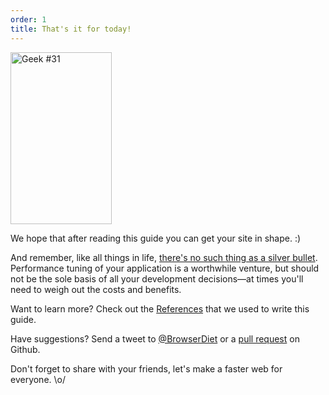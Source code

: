```yaml
---
order: 1
title: That's it for today!
---
```


<div class="img-right">
  <img id="geek-31" src="https://browserdiet.com/assets/img/31.png" alt="Geek #31" width="162" height="275" />
</div>

We hope that after reading this guide you can get your site in shape. :)

And remember, like all things in life, [there's no such thing as a silver bullet](http://www.cs.nott.ac.uk/~cah/G51ISS/Documents/NoSilverBullet.html). Performance tuning of your application is a worthwhile venture, but should not be the sole basis of all your development decisions&mdash;at times you'll need to weigh out the costs and benefits.

Want to learn more? Check out the [References](https://github.com/zenorocha/browser-diet/wiki/References) that we used to write this guide.

Have suggestions? Send a tweet to [@BrowserDiet](http://twitter.com/browserdiet/) or a [pull request](https://github.com/zenorocha/browser-diet) on Github.

Don't forget to share with your friends, let's make a faster web for everyone. \o/
